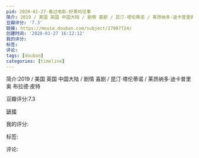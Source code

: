 ```yaml
---
pid: 2020-01-27-看过电影-好莱坞往事
简介: 2019 / 美国 英国 中国大陆 / 剧情 喜剧 / 昆汀·塔伦蒂诺 / 莱昂纳多·迪卡普里奥 布拉德·皮特
豆瓣评分: '7.3'
链接: https://movie.douban.com/subject/27087724/
创建时间: '2020-01-27 16:12:12'
我的评分:
标签:
评论:
tags: [douban]
categories: [timeline]
---
```

简介:2019 / 美国 英国 中国大陆 / 剧情 喜剧 / 昆汀·塔伦蒂诺 / 莱昂纳多·迪卡普里奥 布拉德·皮特

豆瓣评分:7.3

[链接](https://movie.douban.com/subject/27087724/)

我的评分:

标签:

评论:

